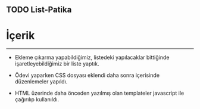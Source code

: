 ## TODO List-Patika

# İçerik
--------- 
- Ekleme çıkarma yapabildiğimiz, listedeki yapılacaklar bittiğinde işaretleyebildiğimiz bir liste yaptık.

- Ödevi yaparken CSS dosyası eklendi daha sonra içerisinde düzenlemeler yapıldı.  
- HTML üzerinde daha önceden yazılmış olan templateler javascript ile çağırılıp kullanıldı.